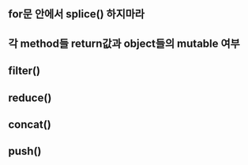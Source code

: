 ## for문 안에서 splice() 하지마라

## 각 method들 return값과 object들의 mutable 여부

## filter()

## reduce()

## concat()

## push()
